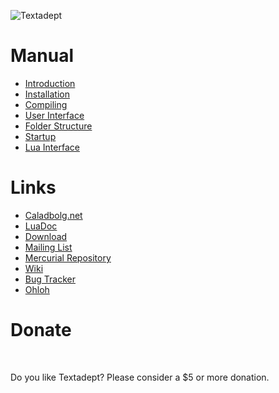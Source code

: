![Textadept](http://caladbolg.net/images/textadept/icon.png)

# Manual

* [Introduction](1_Introduction.html)
* [Installation](2_Installation.html)
* [Compiling](3_Compiling.html)
* [User Interface](4_UserInterface.html)
* [Folder Structure](5_FolderStructure.html)
* [Startup](6_Startup.html)
* [Lua Interface](7_LuaInterface.html)

# Links

* [Caladbolg.net](http://caladbolg.net)
* [LuaDoc](../index.html)
* [Download](http://code.google.com/p/textadept/downloads/list)
* [Mailing List](http://groups.google.com/group/textadept)
* [Mercurial Repository](http://code.google.com/p/textadept/source/browse)
* [Wiki](http://caladbolg.net/textadeptwiki)
* [Bug Tracker](http://code.google.com/p/textadept/issues/list)
* [Ohloh](http://ohloh.net/projects/textadept)

# Donate

<form action="https://www.paypal.com/cgi-bin/webscr" method="post">
<input type="hidden" name="cmd" value="_s-xclick">
<input type="hidden" name="hosted_button_id" value="3165962">
<input type="image" src="https://www.paypal.com/en_US/i/btn/btn_donateCC_LG.gif" border="0" name="submit" alt="">
<img alt="" border="0" src="https://www.paypal.com/en_US/i/scr/pixel.gif" width="1" height="1">
</form>

Do you like Textadept? Please consider a $5 or more donation.

